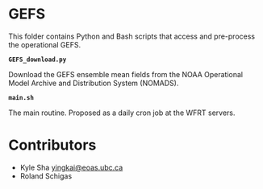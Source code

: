 # GEFS

This folder contains Python and Bash scripts that access and pre-process the operational GEFS.

**`GEFS_download.py`**

Download the GEFS ensemble mean fields from the NOAA Operational Model Archive and Distribution System (NOMADS).

**`main.sh`**

The main routine. Proposed as a daily cron job at the WFRT servers. 

# Contributors

* Kyle Sha <yingkai@eoas.ubc.ca>
* Roland Schigas
